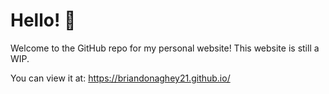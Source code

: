 # Hello! 👋

Welcome to the GitHub repo for my personal website! This website is still a WIP. 

You can view it at: https://briandonaghey21.github.io/
